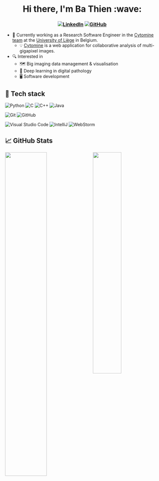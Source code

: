 <h1 align="center"> Hi there, I'm Ba Thien :wave: </h1>

<h3 align="center">

[![LinkedIn](https://img.shields.io/badge/-LinkedIn-004687?style=flat&logo=LinkedIn)](https://be.linkedin.com/in/bathien-le)
[![GitHub](https://img.shields.io/badge/-GitHub-004687?style=flat&logo=GitHub)](https://github.com/bathienle)

</h3>

* :briefcase: Currently working as a Research Software Engineer in the [Cytomine team](https://uliege.cytomine.org/) at the [University of Liège](https://www.uliege.be/) in Belgium.
    * :bulb: [Cytomine](https://doc.cytomine.org/) is a web application for collaborative analysis of multi-gigapixel images.
* :mag: Interested in 
    * :world_map: Big imaging data management & visualisation
    * :brain: Deep learning in digital pathology
    * :desktop_computer: Software development

## :test_tube: Tech stack

![Python](https://img.shields.io/badge/-Python-004687?style=flat&logo=Python)
![C](https://img.shields.io/badge/-C-004687?style=flat&logo=C)
![C++](https://img.shields.io/badge/-C++-004687?style=flat&logo=C%2B%2B)
![Java](https://img.shields.io/badge/-Java-004687?style=flat&logo=Java)

![Git](https://img.shields.io/badge/-Git-004687?style=flat&logo=Git)
![GitHub](https://img.shields.io/badge/-GitHub-004687?style=flat&logo=GitHub)

![Visual Studio Code](https://img.shields.io/badge/-Visual%20Studio%20Code-004687?style=flat&logo=visual-studio-code)
![IntelliJ](https://img.shields.io/badge/-IntelliJ-004687?style=flat&logo=IntelliJ-IDEA)
![WebStorm](https://img.shields.io/badge/-WebStorm-004687?style=flat&logo=WebStorm)

## :chart_with_upwards_trend: GitHub Stats

<a><img width=52% align="left" src="https://github-readme-stats.vercel.app/api?username=bathienle&count_private=true&show_icons=true&theme=tokyonight" /></a>
<a><img width=43% align="right" src="https://github-readme-stats.vercel.app/api/top-langs/?username=bathienle&layout=compact&theme=tokyonight" /></a>
